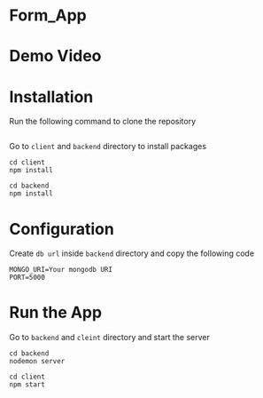 # Form_App

# Demo Video 


# Installation
Run the following command to clone the repository
```

```
Go to ```client``` and ```backend``` directory to install packages
```
cd client
npm install
```
```
cd backend
npm install
```
# Configuration
Create ```db url``` inside ```backend``` directory and copy the following code

```
MONGO_URI=Your mongodb URI
PORT=5000
```
# Run the App
Go to ```backend``` and ```cleint``` directory and start the server
```
cd backend
nodemon server
```
```
cd client
npm start
```



